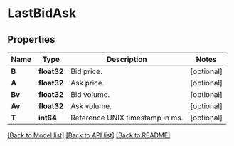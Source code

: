 # LastBidAsk

## Properties

Name | Type | Description | Notes
------------ | ------------- | ------------- | -------------
**B** | **float32** | Bid price. | [optional] 
**A** | **float32** | Ask price. | [optional] 
**Bv** | **float32** | Bid volume. | [optional] 
**Av** | **float32** | Ask volume. | [optional] 
**T** | **int64** | Reference UNIX timestamp in ms. | [optional] 

[[Back to Model list]](../README.md#documentation-for-models) [[Back to API list]](../README.md#documentation-for-api-endpoints) [[Back to README]](../README.md)


